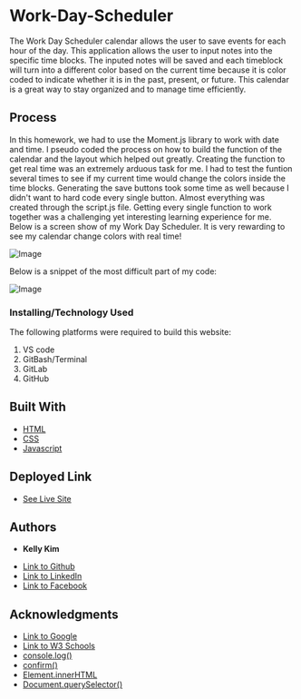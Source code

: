 # Work-Day-Scheduler

The Work Day Scheduler calendar allows the user to save events for each hour of the day. This application allows the user to input notes into the specific time blocks. The inputed notes will be saved and each timeblock will turn into a different color based on the current time because it is color coded to indicate whether it is in the past, present, or future. This calendar is a great way to stay organized and to manage time efficiently.

## Process

In this homework, we had to use the Moment.js library to work with date and time. I pseudo coded the process on how to build the function of the calendar and the layout which helped out greatly. Creating the function to get real time was an extremely arduous task for me. I had to test the funtion several times to see if my current time would change the colors inside the time blocks. Generating the save buttons took some time as well because I didn't want to hard code every single button. Almost everything was created through the script.js file. Getting every single function to work together was a challenging yet interesting learning experience for me. Below is a screen show of my Work Day Scheduler. It is very rewarding to see my calendar change colors with real time!

![Image](.png)

 Below is a snippet of the most difficult part of my code:

![Image](.png)

### Installing/Technology Used

The following platforms were required to build this website:

1) VS code
2) GitBash/Terminal
3) GitLab
4) GitHub

## Built With

* [HTML](https://developer.mozilla.org/en-US/docs/Web/HTML)
* [CSS](https://developer.mozilla.org/en-US/docs/Web/CSS)
* [Javascript](https://developer.mozilla.org/en-US/doc/Web/CSS)

## Deployed Link

* [See Live Site]()


## Authors

* **Kelly Kim** 

- [Link to Github](https://github.com/kellykim831)
- [Link to LinkedIn](https://www.linkedin.com/in/realtorkellykim/)
- [Link to Facebook](https://www.facebook.com/kimkelz)

## Acknowledgments

* [Link to Google](https://www.google.com)
* [Link to W3 Schools](https://www.w3schools.com)
* [console.log()](https://developer.mozilla.org/en-US/docs/Web/API/Console/log)
* [confirm()](https://www.w3schools.com/jsref/met_win_confirm.asp)
* [Element.innerHTML](https://developer.mozilla.org/en-US/docs/Web/API/Element/innerHTML)
* [Document.querySelector()](https://developer.mozilla.org/en-US/docs/Web/API/Document/querySelector)
